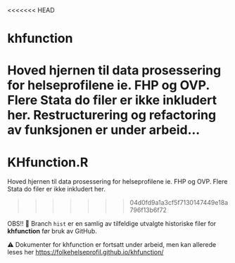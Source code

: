 <<<<<<< HEAD
# khfunction
Hoved hjernen til data prosessering for helseprofilene ie. FHP og OVP. Flere Stata do filer er ikke
inkludert her. Restructurering og refactoring av funksjonen er under arbeid...
=======
# KHfunction.R
Hoved hjernen til data prosessering for helseprofilene ie. FHP og OVP. Flere Stata do filer er ikke inkludert her.
>>>>>>> 04d0fd9a1a3cf5f7130147449e18a796f13b6f72

OBS!! :memo: Branch `hist` er en samlig av tilfeldige utvalgte historiske filer for **khfunction** før bruk av GitHub.

:warning: Dokumenter for khfunction er fortsatt under arbeid, men kan allerede leses her
https://folkehelseprofil.github.io/khfunction/ 
